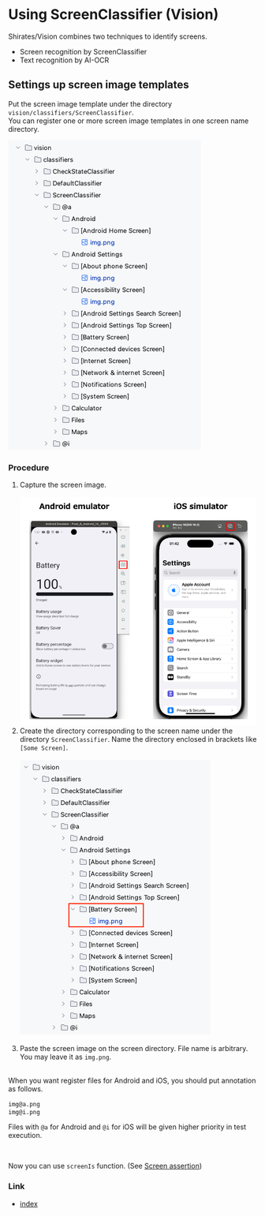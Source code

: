 # Using ScreenClassifier (Vision)

Shirates/Vision combines two techniques to identify screens.

- Screen recognition by ScreenClassifier
- Text recognition by AI-OCR

## Settings up screen image templates

Put the screen image template under the directory `vision/classifiers/ScreenClassifier`.<br>
You can register one or more screen image templates in one screen name directory.

![](_images/screen_image_templates.png)

### Procedure

1. Capture the screen image. <br><br>![](_images/capture_screen.png)
2. Create the directory corresponding to the screen name under the directory `ScreenClassifier`. Name the directory
   enclosed in brackets like `[Some Screen]`.<br><br>
   ![](_images/adding_screen_image_template.png)<br><br>
3. Paste the screen image on the screen directory. File name is arbitrary. You may leave it as `img.png`.<br><br>

When you want register files for Android and iOS, you should put annotation as follows.

```
img@a.png
img@i.png
```

Files with `@a` for Android and `@i` for iOS will be given higher priority in test execution.

<br>

Now you can use `screenIs` function.
(See [Screen assertion](../function_property/asserting_existence/screen_assertion.md))

### Link

- [index](../../../index.md)
